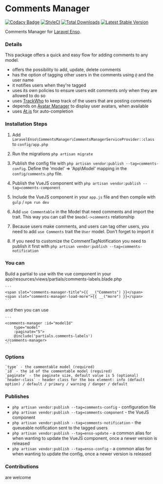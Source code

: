 # Comments Manager
[![Codacy Badge](https://api.codacy.com/project/badge/Grade/d96ab52d782d46b9a94e00ea6059b34c)](https://www.codacy.com/app/laravel-enso/CommentsManager?utm_source=github.com&utm_medium=referral&utm_content=laravel-enso/CommentsManager&utm_campaign=badger)
[![StyleCI](https://styleci.io/repos/85583597/shield?branch=master)](https://styleci.io/repos/85583597)
[![Total Downloads](https://poser.pugx.org/laravel-enso/commentsmanager/downloads)](https://packagist.org/packages/laravel-enso/commentsmanager)
[![Latest Stable Version](https://poser.pugx.org/laravel-enso/commentsmanager/version)](https://packagist.org/packages/laravel-enso/commentsmanager)

Comments Manager for [Laravel Enso](https://github.com/laravel-enso/Enso). 

### Details

This package offers a quick and easy flow for adding comments to any model.

- offers the possibility to add, update, delete comments
- has the option of tagging other users in the comments using `@` and the user name
- it notifies users when they're tagged
- uses its own policies to ensure users edit comments only when they are allowed to do so
- uses [TrackWho](https://github.com/laravel-enso/TrackWho) to keep track of the users that are posting comments
- depends on [Avatar Manager](https://github.com/laravel-enso/AvatarManager) to display user avatars, when available
- uses [At.js](https://github.com/ichord/At.js) for auto-completion

### Installation Steps

1. Add `LaravelEnso\CommentsManager\CommentsManagerServiceProvider::class` to `config/app.php`

2. Run the migrations `php artisan migrate`

3. Publish the config file with `php artisan vendor:publish --tag=comments-config`. Define the 'model' => 'App\Model' mapping in the `config/comments.php` file.

4. Publish the VueJS component with `php artisan vendor:publish --tag=comments-component`

5. Include the VueJS component in your `app.js` file and then compile with `gulp` / `npm run dev`

6. Add `use Commentable` in the Model that need comments and import the trait. This way you can call the `$model->comments` relationship

7. Because users make comments, and users can tag other users, you need to add `use Comments` trait the `User` model. Don't forget to import it

8. If you need to customize the CommentTagNotification you need to publish it first with `php artisan vendor:publish --tag=comments-notification`

### You can

Build a partial to use with the vue component in your app/resources/views/partials/comments-labels.blade.php

    ```
    <span slot="comments-manager-title">{{ __("Comments") }}</span>
    <span slot="comments-manager-load-more">{{ __("more") }}</span>
    ```

and then you can use

    ```
    <comments-manager :id="modelId"
        type="model"
        :paginate="5">
        @include('partials.comments-labels')
    </comments-manager>
    ```

### Options

	`type` - the commentable model (required)
	`id` - the id of the commentable model (required)
	`paginate` - the paginate size, default value is 5 (optional)
    `header-class` - header class for the box element: info (default option) / default / primary / warning / danger / default
    
### Publishes
- `php artisan vendor:publish --tag=comments-config` - configuration file
- `php artisan vendor:publish --tag=comments-component` - the VueJS component
- `php artisan vendor:publish --tag=comments-notification` - the queueable notification sent to the tagged users 
- `php artisan vendor:publish --tag=enso-update` - a common alias for when wanting to update the VueJS component, 
once a newer version is released
- `php artisan vendor:publish --tag=enso-config` - a common alias for when wanting to update the config, 
once a newer version is released

### Contributions

are welcome